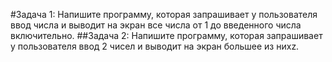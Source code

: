 #Задача 1:
Напишите программу, которая запрашивает у пользователя ввод числа и выводит на экран все числа от 1 до введенного числа включительно.
##Задача 2:
Напишите программу, которая запрашивает у пользователя ввод 2 чисел и выводит на экран большее из нихz.

